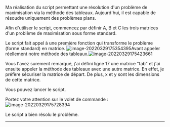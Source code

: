 Ma réalisation du script permettant une résolution d'un problème de maximisation via la méthode des tableaux.
Aujourd'hui, il est capable de résoudre uniquement des problèmes plans.

Afin d'utiliser le script, commencez par définir A, B et C les trois matrices d'un problème de maximisation sous forme standard.

Le script fait appel à une première fonction qui transforme le problème (forme standard) en matrice. ![image-20220329175354395](C:\Users\julie\AppData\Roaming\Typora\typora-user-images\image-20220329175354395.png)Avant appeler réellement notre méthode des tableaux.![image-20220329175423661](C:\Users\julie\AppData\Roaming\Typora\typora-user-images\image-20220329175423661.png)

Vous l'avez surement remarqué, j'ai défini ligne 17 une matrice "tab" et j'ai ensuite appeler la méthode des tableaux avec une autre matrice. En effet, je préfère sécuriser la matrice de départ. De plus, x et y sont les dimensions de cette matrice.

Vous pouvez lancer le script. 

Portez votre attention sur le volet de commande :![image-20220329175728394](C:\Users\julie\AppData\Roaming\Typora\typora-user-images\image-20220329175728394.png)

Le script a bien résolu le problème.

_______________________________________________________________________________________________________________________________________________________

